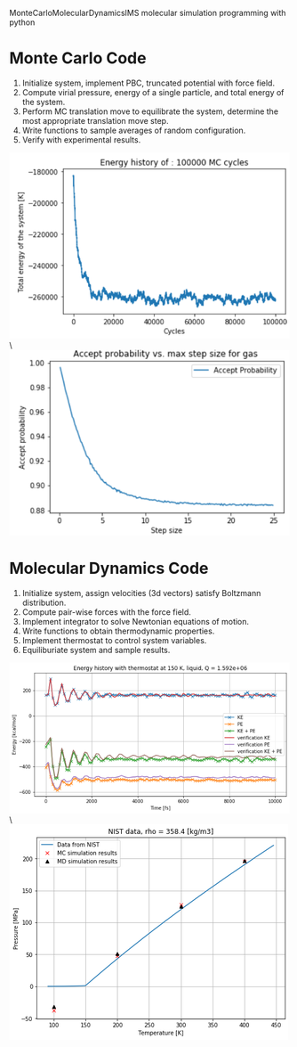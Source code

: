 MonteCarloMolecularDynamicsIMS
molecular simulation programming with python
# Monte Carlo Code
1. Initialize system, implement PBC, truncated potential with force field.
2. Compute virial pressure, energy of a single particle, and total energy of the system.
3. Perform MC translation move to equilibrate the system, determine the most appropriate translation move step.
4. Write functions to sample averages of random configuration.
5. Verify with experimental results.

![Image text](https://raw.githubusercontent.com/YuchenZhu/MonteCarloMolecularDynamicsIMS/master/img/MC_cycles.png)\\
![Image text](https://raw.githubusercontent.com/YuchenZhu/MonteCarloMolecularDynamicsIMS/master/img/accProb.png)

# Molecular Dynamics Code
1. Initialize system, assign velocities (3d vectors) satisfy Boltzmann distribution.
2. Compute pair-wise forces with the force field.
3. Implement integrator to solve Newtonian equations of motion. 
4. Write functions to obtain thermodynamic properties.
5. Implement thermostat to control system variables.
6. Equiliburiate system and sample results.

![Image text](https://raw.githubusercontent.com/YuchenZhu/MonteCarloMolecularDynamicsIMS/master/img/mdEq.png)\\
![Image text](https://raw.githubusercontent.com/YuchenZhu/MonteCarloMolecularDynamicsIMS/master/img/res.png)
